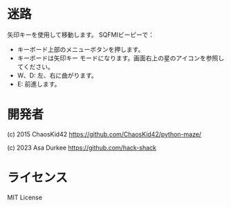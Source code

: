 # 迷路
矢印キーを使用して移動します。
SQFMIビーピーで：
  * キーボード上部のメニューボタンを押します。
  * キーボードは矢印キー モードになります。画面右上の星のアイコンを参照してください。
  * W、D: 左、右に曲がります。
  * E: 前進します。

# 開発者
(c) 2015 ChaosKid42
https://github.com/ChaosKid42/python-maze/

(c) 2023 Asa Durkee
https://github.com/hack-shack

# ライセンス
MIT License